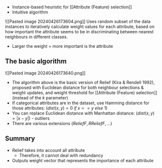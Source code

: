- Instance-based heuristic for [[Attribute (Feature) selection]] 
- Intuitive algorithm

![[Pasted image 20240426173604.png]]
Uses random subset of the data instances to iteratively calculate weight values for each attribute, based on how important the attribute seems to be in discriminating between nearest neighbours in different classes.
- Larger the weight = more important is the attribute
## The basic algorithm
![[Pasted image 20240426173640.png]]
- The algorithm above is the basic version of Relief (Kira & Rendell 1992), proposed with Euclidean distance for both neighbour selections & weight updates, and weight threshold for [[Attribute (Feature) selection]] (instead of the $k$ parameter)
- If categorical attributes are in the dataset, use Hamming distance for those attributes: 
  ($dist(x,y)= 0 \ if\ x == y\ else\ 1$)
- You can replace Euclidean distance with Manhattan distance:
  ($dist(x,y)=|x-y|$) - outliers
- There are various extensions ($ReliefF,RReliefF,...$)
## Summary
- Relief takes into account all attribute
	- Therefore, it cannot deal with redundancy
- Outputs weight vector that represents the importance of each attribute
